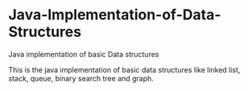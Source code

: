# Java-Implementation-of-Data-Structures
Java implementation of basic Data structures

This is the java implementation of basic data structures like linked list, stack, queue, binary search tree and graph.
